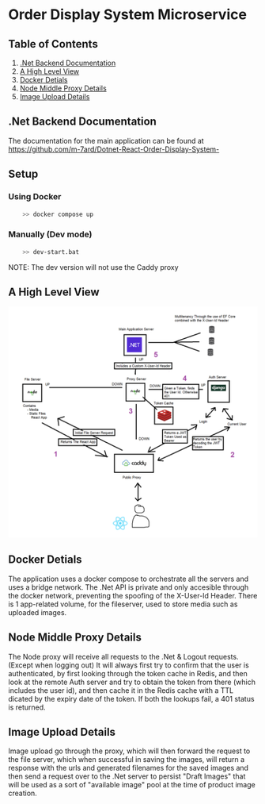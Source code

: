 # Order Display System Microservice

## Table of Contents
1. [.Net Backend Documentation](#Net-Backend-Documentation)
2. [A High Level View](#A-High-Level-View)
3. [Docker Detials](#Docker-Detials)
4. [Node Middle Proxy Details](#Node-Middle-Proxy-Details)
5. [Image Upload Details](#Image-Upload-Details)

## .Net Backend Documentation
The documentation for the main application can be found at https://github.com/m-7ard/Dotnet-React-Order-Display-System-

## Setup
### Using Docker
```bash
    >> docker compose up 
```

### Manually (Dev mode)
```bash
    >> dev-start.bat
```
NOTE: The dev version will not use the Caddy proxy

## A High Level View
![A High Level View](readmeFiles/app-flow.png)

## Docker Detials
The application uses a docker compose to orchestrate all the servers and uses a bridge network.
The .Net API is private and only accesible through the docker network, preventing the spoofing of the X-User-Id Header.
There is 1 app-related volume, for the fileserver, used to store media such as uploaded images.

## Node Middle Proxy Details
The Node proxy will receive all requests to the .Net & Logout requests. (Except when logging out) It will always first try to confirm that the user is authenticated, by first looking through the token cache in Redis, and then look at the remote Auth server and try to obtain the token from there (which includes the user id), and then cache it in the Redis cache with a TTL dicated by the expiry date of the token. If both the lookups fail, a 401 status is returned.

## Image Upload Details
Image upload go through the proxy, which will then forward the request to the file server, which when successful in saving the images, will return a response with the urls and generated filenames for the saved images and then send a request over to the .Net server to persist "Draft Images" that will be used as a sort of "available image" pool at the time of product image creation.
